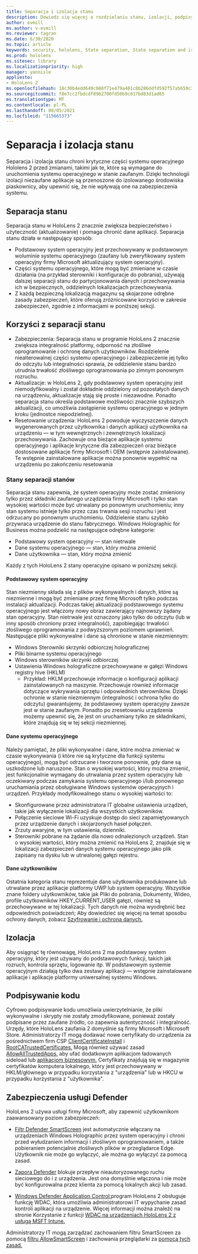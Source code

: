 ```yaml
---
title: Separacja i izolacja stanu
description: Dowiedz się więcej o rozdzielaniu stanu, izolacji, podpisywaniu kodu i aplikacjach defender na HoloLens rzeczywistości mieszanej 2.
author: evmill
ms.author: v-evmill
ms.reviewer: tagran
ms.date: 6/30/2020
ms.topic: article
keywords: security, hololens, State separation, State separation and isolation, hololens 2, hololens2 security, security overview, security architecture, architecture, hololens 2 architecture
ms.prod: hololens
ms.sitesec: library
ms.localizationpriority: high
manager: yannisle
appliesto:
- HoloLens 2
ms.openlocfilehash: 18c30b4edd649c088f71e479a401c8b286ddfd592f57a5659c3c15b3ec9c854f
ms.sourcegitcommit: f8e7cc2fbdcdf8962700fd50b9c017bd83d1ad65
ms.translationtype: MT
ms.contentlocale: pl-PL
ms.lasthandoff: 08/05/2021
ms.locfileid: "115665373"
---
```

# <a name="state-separation-and-isolation"></a>Separacja i izolacja stanu

Separacja i izolacja stanu chroni krytyczne części systemu operacyjnego Hololens 2 przed zmianami, takimi jak te, które są wymagane do uruchomienia systemu operacyjnego w stanie zaufanym. Dzięki technologii izolacji niezaufane aplikacje są przenoszone do izolowanego środowiska piaskownicy, aby upewnić się, że nie wpływają one na zabezpieczenia systemu.

## <a name="state-separation"></a>Separacja stanu

Separacja stanu w HoloLens 2 znacznie zwiększa bezpieczeństwo i użyteczność (aktualizowanie) i pomaga chronić dane aplikacji.  Separacja stanu działa w następujący sposób:
  * Podstawowy system operacyjny jest przechowywany w podstawowym woluminie systemu operacyjnego (zaufany lub zweryfikowany system operacyjny firmy Microsoft aktualizujący system operacyjny).
  * Części systemu operacyjnego, które mogą być zmieniane w czasie działania (na przykład sterowniki i konfiguracje do pobrania), używają dalszej separacji stanu do partycjonowania danych i przechowywania ich w bezpiecznych, oddzielnych lokalizacjach przechowywania.
  * Z każdą bezpieczną lokalizacją magazynu są skojarzone odrębne zasady zabezpieczeń, które oferują zróżnicowane korzyści w zakresie zabezpieczeń, zgodnie z informacjami w poniższej sekcji.

## <a name="state-separation-benefits"></a>Korzyści z separacji stanu

  * Zabezpieczenia: Separacja stanu w programie HoloLens 2 znacznie zwiększa integralność platformy, odporność na złośliwe oprogramowanie i ochronę danych użytkowników. Rozdzielenie niealterowalnej części systemu operacyjnego i zabezpieczenie jej tylko do odczytu lub integralności sprawia, że oddzielenie stanu bardzo utrudnia trwałość złośliwego oprogramowania po zimnym ponownym rozruchu. 
  * Aktualizacje: w HoloLens 2, gdy podstawowy system operacyjny jest niemodyfikowalny i został dokładnie oddzielony od pozostałych danych na urządzeniu, aktualizacje stają się proste i niezawodne.  Ponadto separacja stanu określa podstawowe możliwości znacznie szybszych aktualizacji, co umożliwia zastąpienie systemu operacyjnego w jednym kroku (jednostce niepodzielnej).
  * Resetowanie urządzenia: HoloLens 2 powoduje wyczyszczenie danych wygenerowanych przez użytkownika i danych aplikacji użytkownika na urządzeniu — w tym wewnętrznych i zewnętrznych lokalizacji przechowywania. Zachowuje ona bieżące aplikacje systemu operacyjnego i aplikacje krytyczne dla zabezpieczeń oraz bieżące dostosowane aplikacje firmy Microsoft i OEM (wstępnie zainstalowane). Te wstępnie zainstalowane aplikacje można ponownie wypełnić na urządzeniu po zakończeniu resetowania

### <a name="state-separation-states"></a>Stany separacji stanów

Separacja stanu zapewnia, że system operacyjny może zostać zmieniony tylko przez składniki zaufanego urządzenia firmy Microsoft i tylko stan wysokiej wartości może być utrwalany po ponownym uruchomieniu; inny stan systemu istnieje tylko przez czas trwania sesji rozruchu i jest odrzucany po ponownym uruchomieniu. Oddzielenie stanu szybko przywraca urządzenie do stanu fabrycznego. Windows Holographic for Business można podzielić na następujące odrębne kategorie:
  * Podstawowy system operacyjny — stan nietrwale
  * Dane systemu operacyjnego — stan, który można zmienić 
  * Dane użytkownika — stan, który można zmienić

Każdy z tych HoloLens 2 stany operacyjne opisano w poniższej sekcji.

#### <a name="core-operating-system"></a>Podstawowy system operacyjny

Stan niezmienny składa się z plików wykonywalnych i danych, które są niezmienne i mogą być zmieniane przez firmę Microsoft tylko podczas instalacji aktualizacji. Podczas takiej aktualizacji podstawowego systemu operacyjnego jest włączony nowy obraz zawierający najnowszy żądany stan operacyjny.
Stan nietrwale jest oznaczony jako tylko do odczytu (lub w inny sposób chroniony przez integralność), zapobiegając trwałości złośliwego oprogramowania z podwyższonym poziomem uprawnień. Następujące pliki wykonywalne i dane są chronione w stanie niezmiennym:
  * Windows Sterowniki skrzynki odbiorczej holograficznej
  * Pliki binarne systemu operacyjnego
  * Windows sterowników skrzynki odbiorczej
  * Ustawienia Windows holograficzne przechowywane w gałęzi Windows registry hive (HKLM)
    * Przykład: HKLM przechowuje informacje o konfiguracji aplikacji zainstalowanych na maszynie. Przechowuje również informacje dotyczące wykrywania sprzętu i odpowiednich sterowników.
Dzięki ochronie w stanie niezmiennym (integralność i ochrona tylko do odczytu) gwarantujemy, że podstawowy system operacyjny zawsze jest w stanie zaufanym. Ponadto po zresetowaniu urządzenia możemy upewnić się, że jest on uruchamiany tylko ze składnikami, które znajdują się w tej sekcji niezmiennej. 

#### <a name="operating-system-data"></a>Dane systemu operacyjnego 

Należy pamiętać, że pliki wykonywalne i dane, które można zmieniać w czasie wykonywania (i które nie są krytyczne dla funkcji systemu operacyjnego), mogą być odrzucane i tworzone ponownie, gdy dane są uszkodzone lub naruszone. Stan o wysokiej wartości, który można zmienić, jest funkcjonalnie wymagany do utrwalania przez system operacyjny lub oczekiwany podczas zamykania systemu operacyjnego i/lub ponownego uruchamiania przez obsługiwane Windows systemów operacyjnych i urządzeń. Przykłady modyfikowalnego stanu o wysokiej wartości to:
  * Skonfigurowane przez administratora IT globalne ustawienia urządzeń, takie jak wyłączenie lokalizacji dla wszystkich użytkowników.
  * Połączenie sieciowe Wi-Fi uzyskuje dostęp do sieci zapamiętyowanych przez urządzenie danych i skojarzonych haseł połączeń.
  * Zrzuty awaryjne, w tym ustawienia, dzienniki.
  * Sterowniki pobrane na żądanie dla nowo odnalezionych urządzeń.
Stan o wysokiej wartości, który można zmienić na HoloLens 2, znajduje się w lokalizacji zabezpieczeń danych systemu operacyjnego jako plik zapisany na dysku lub w utrwalonej gałęzi rejestru.

#### <a name="user-data"></a>Dane użytkowników

Ostatnia kategoria stanu reprezentuje dane użytkownika produkowane lub utrwalane przez aplikacje platformy UWP lub system operacyjny. Wszystkie znane foldery użytkowników, takie jak Pliki do pobrania, Dokumenty, Wideo, profile użytkowników HKEY_CURRENT_USER gałęzi, również są przechowywane w tej lokalizacji. Tych danych nie można wyodrębnić bez odpowiednich poświadczeń; Aby dowiedzieć się więcej na temat sposobu ochrony danych, zobacz [Szyfrowanie i ochrona danych.](security-encryption-data-protection.md)

##  <a name="isolation"></a>Izolacja

Aby osiągnąć tę równowagę, HoloLens 2 ma podstawowy system operacyjny, który jest używany do podstawowych funkcji, takich jak rozruch, kontrola sprzętu, logowanie itp. W podstawowym systemie operacyjnym działają tylko dwa zestawy aplikacji — wstępnie zainstalowane aplikacje i aplikacje platformy uniwersalnej systemu Windows.

## <a name="code-signing"></a>Podpisywanie kodu

Cyfrowo podpisywanie kodu umożliwia uwierzytelnianie, że pliki wykonywalne i skrypty nie zostały zmodyfikowane, ponieważ zostały podpisane przez zaufane źródło, co zapewnia autentyczność i integralność. Urzędy, które HoloLens zaufania 2 domyślnie są firmy Microsoft i Microsoft Store. Administratorzy IT mogą dodawać nowe certyfikaty do urządzenia za pośrednictwem firm CSP [ClientCertificateInstall](/windows/client-management/mdm/clientcertificateinstall-csp) i [RootCATrustedCertificates.](/windows/client-management/mdm/rootcacertificates-csp) Mogą również używać zasad [AllowAllTrustedApps,](/windows/client-management/mdm/policy-csp-applicationmanagement#applicationmanagement-allowalltrustedapps) aby ufać dodatkowym aplikacjom ładowanych sideload lub [aplikacjom biznesowym.](/intune/apps/lob-apps-windows) Certyfikaty znajdują się w magazynie certyfikatów komputera lokalnego, który jest przechowywany w HKLM/głównego w przypadku korzystania z "urządzenia" lub w HKCU w przypadku korzystania z "użytkownika".

## <a name="defender-protections"></a>Zabezpieczenia usługi Defender
HoloLens 2 używa usługi firmy Microsoft, aby zapewnić użytkownikom zaawansowany poziom zabezpieczeń:

* [Filtr Defender SmartScreen](/windows/security/threat-protection/microsoft-defender-smartscreen/microsoft-defender-smartscreen-overview) jest automatycznie włączany na urządzeniach Windows Holographic przez system operacyjny i chroni przed wyłudzaniem informacji i złośliwym oprogramowaniem, a także pobieraniem potencjalnie złośliwych plików w przeglądarce Edge. Użytkownik nie może go wyłączyć, ale można go wyłączyć za pomocą zasad.

* [Zapora Defender](/windows/security/threat-protection/windows-firewall/windows-firewall-with-advanced-security) blokuje przepływ nieautoryzowanego ruchu sieciowego do i z urządzenia. Jest ona domyślnie włączona i nie może być konfigurowalna przez klienta za pomocą lokalnych akcji lub zasad. 

* [Windows Defender Application Control:](/windows/security/threat-protection/windows-defender-application-control/wdac-and-applocker-overview)program HoloLens 2 obsługuje funkcję WDAC, która umożliwia administratorowi IT wypychanie zasad kontroli aplikacji na urządzenie. Więcej informacji można znaleźć na stronie Korzystanie z funkcji [WDAC na urządzeniach HoloLens 2 z usługą MSFT Intune.](/mem/intune/configuration/custom-profile-hololens) 

Administratorzy IT mogą zarządzać zachowaniem filtru SmartScreen za pomocą [filtru AllowSmartScreen](/windows/client-management/mdm/policy-csp-browser#browser-allowsmartscreen) i zachowania przeglądarki za [pomocą tych zasad.](/windows/client-management/mdm/policy-csps-supported-by-hololens2) 

